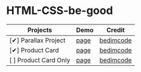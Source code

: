 # HTML-CSS-be-good

| Projects              | Demo                                                                     | Credit                                                                 |
| --------------------- | ------------------------------------------------------------------------ | ---------------------------------------------------------------------- |
| [✔] Parallax Project  | [page](https://focusthen.github.io/HTML-CSS-be-good/parallax-scrolling/) | [bedimcode](https://github.com/bedimcode/parallax-scrolling-website)   |
| [✔] Product Card      | [page](https://focusthen.github.io/HTML-CSS-be-good/product-card/)       | [bedimcode](https://github.com/bedimcode/product-card-sneaker-air-max) |
| [ ] Product Card Only | [page](https://focusthen.github.io/HTML-CSS-be-good/product-card-only/)  | [bedimcode](https://github.com/bedimcode/product-card-ui-design)       |

